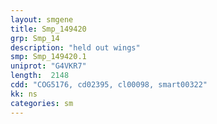 ```yaml
---
layout: smgene
title: Smp_149420
grp: Smp_14
description: "held out wings"
smp: Smp_149420.1
uniprot: "G4VKR7"
length:  2148
cdd: "COG5176, cd02395, cl00098, smart00322"
kk: ns
categories: sm
---
```

